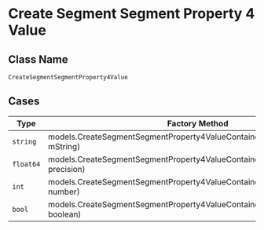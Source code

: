 
# Create Segment Segment Property 4 Value

## Class Name

`CreateSegmentSegmentProperty4Value`

## Cases

| Type | Factory Method |
|  --- | --- |
| `string` | models.CreateSegmentSegmentProperty4ValueContainer.FromString(string mString) |
| `float64` | models.CreateSegmentSegmentProperty4ValueContainer.FromPrecision(float64 precision) |
| `int` | models.CreateSegmentSegmentProperty4ValueContainer.FromNumber(int number) |
| `bool` | models.CreateSegmentSegmentProperty4ValueContainer.FromBoolean(bool boolean) |

